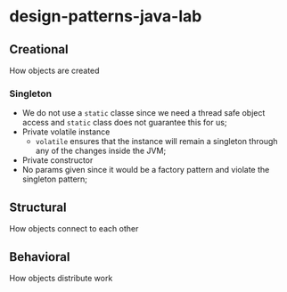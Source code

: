 # design-patterns-java-lab

## Creational
How objects are created

### Singleton
- We do not use a `static` classe since we need a thread safe object access and `static` class does not guarantee this for us;
- Private volatile instance
    - `volatile` ensures that the instance will remain a singleton through any of the changes inside the JVM;
- Private constructor
- No params given since it would be a factory pattern and violate the singleton pattern;

## Structural
How objects connect to each other

## Behavioral
How objects distribute work